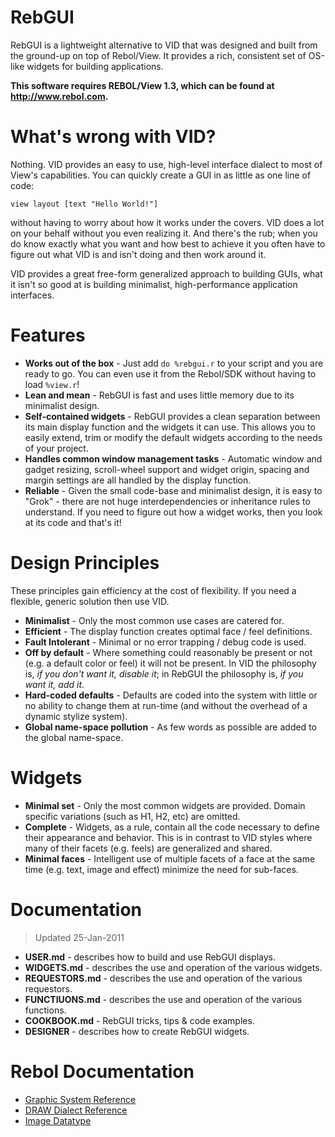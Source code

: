 # RebGUI

RebGUI is a lightweight alternative to VID that was designed and built from the ground-up on top of Rebol/View. It provides a rich, consistent set of OS-like widgets for building applications.

**This software requires REBOL/View 1.3, which can be found at http://www.rebol.com.**

# What's wrong with VID?

Nothing. VID provides an easy to use, high-level interface dialect to most of View's capabilities. You can quickly create a GUI in as little as one line of code:

	view layout [text "Hello World!"]

without having to worry about how it works under the covers. VID does a lot on your behalf without you even realizing it. And there's the rub; when you do know exactly what you want and how best to achieve it you often have to figure out what VID is and isn't doing and then work around it.

VID provides a great free-form generalized approach to building GUIs, what it isn't so good at is building minimalist, high-performance application interfaces.

# Features

- **Works out of the box** - Just add `do %rebgui.r` to your script and you are ready to go. You can even use it from the Rebol/SDK without having to load `%view.r`!
- **Lean and mean** - RebGUI is fast and uses little memory due to its minimalist design.
- **Self-contained widgets** - RebGUI provides a clean separation between its main display function and the widgets it can use. This allows you to easily extend, trim or modify the default widgets according to the needs of your project.
- **Handles common window management tasks** - Automatic window and gadget resizing, scroll-wheel support and widget origin, spacing and margin settings are all handled by the display function.
- **Reliable** - Given the small code-base and minimalist design, it is easy to "Grok" - there are not huge interdependencies or inheritance rules to understand. If you need to figure out how a widget works, then you look at its code and that's it!

# Design Principles

These principles gain efficiency at the cost of flexibility. If you need a flexible, generic solution then use VID.

- **Minimalist** - Only the most common use cases are catered for.
- **Efficient** - The display function creates optimal face / feel definitions.
- **Fault Intolerant** - Minimal or no error trapping / debug code is used.
- **Off by default** - Where something could reasonably be present or not (e.g. a default color or feel) it will not be present. In VID the philosophy is, *if you don't want it, disable it*; in RebGUI the philosophy is, *if you want it, add it*.
- **Hard-coded defaults** - Defaults are coded into the system with little or no ability to change them at run-time (and without the overhead of a dynamic stylize system).
- **Global name-space pollution** - As few words as possible are added to the global name-space.

# Widgets

- **Minimal set** - Only the most common widgets are provided. Domain specific variations (such as H1, H2, etc) are omitted.
- **Complete** - Widgets, as a rule, contain all the code necessary to define their appearance and behavior. This is in contrast to VID styles where many of their facets (e.g. feels) are generalized and shared.
- **Minimal faces** - Intelligent use of multiple facets of a face at the same time (e.g. text, image and effect) minimize the need for sub-faces.

# Documentation

> Updated 25-Jan-2011

- **USER.md** - describes how to build and use RebGUI displays.
- **WIDGETS.md** - describes the use and operation of the various widgets.
- **REQUESTORS.md** - describes the use and operation of the various requestors.
- **FUNCTIUONS.md** - describes the use and operation of the various functions.
- **COOKBOOK.md** - RebGUI tricks, tips & code examples.
- **DESIGNER** - describes how to create RebGUI widgets.

# Rebol Documentation

- [Graphic System Reference](http://www.Rebol.com/docs/view-system.html)
- [DRAW Dialect Reference](http://www.Rebol.com/docs/draw-ref.html)
- [Image Datatype](http://www.Rebol.com/docs/image.html)
